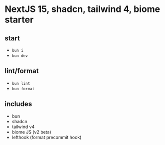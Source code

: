 
# NextJS 15, shadcn, tailwind 4, biome starter

## start
- `bun i`
- `bun dev`

## lint/format
- `bun lint`
- `bun format`

## includes
- bun
- shadcn
- tailwind v4
- biome JS (v2 beta)
- lefthook (format precommit hook)